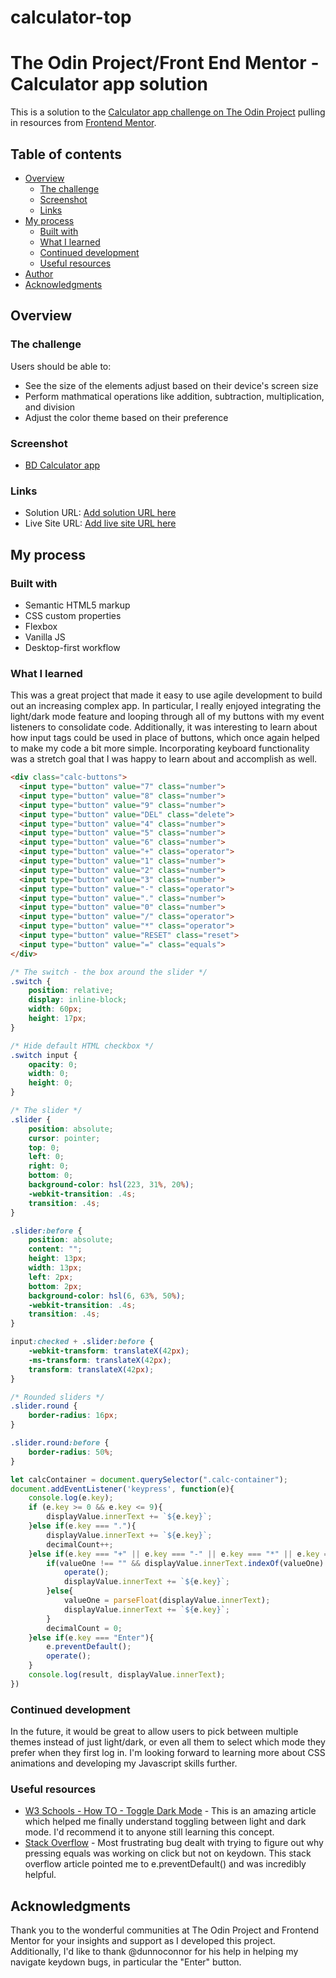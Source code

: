 # calculator-top
# The Odin Project/Front End Mentor - Calculator app solution

This is a solution to the [Calculator app challenge on The Odin Project](https://www.theodinproject.com/paths/foundations/courses/foundations/lessons/calculator) pulling in resources from [Frontend Mentor](https://www.frontendmentor.io/challenges/calculator-app-9lteq5N29).

## Table of contents

- [Overview](#overview)
  - [The challenge](#the-challenge)
  - [Screenshot](#screenshot)
  - [Links](#links)
- [My process](#my-process)
  - [Built with](#built-with)
  - [What I learned](#what-i-learned)
  - [Continued development](#continued-development)
  - [Useful resources](#useful-resources)
- [Author](#author)
- [Acknowledgments](#acknowledgments)

## Overview

### The challenge

Users should be able to:

- See the size of the elements adjust based on their device's screen size
- Perform mathmatical operations like addition, subtraction, multiplication, and division
- Adjust the color theme based on their preference

### Screenshot

- [BD Calculator app](https://www.awesomescreenshot.com/image/24417713?key=8ae432a47ab181c53f191ec4131ea9f6)

### Links

- Solution URL: [Add solution URL here](https://github.com/braddefauw/calculator-top)
- Live Site URL: [Add live site URL here](https://braddefauw.github.io/calculator-top/)

## My process

### Built with

- Semantic HTML5 markup
- CSS custom properties
- Flexbox
- Vanilla JS
- Desktop-first workflow

### What I learned

This was a great project that made it easy to use agile development to build out an increasing complex app. In particular, I really enjoyed integrating the light/dark mode feature and looping through all of my buttons with my event listeners to consolidate code. Additionally, it was interesting to learn about how input tags could be used in place of buttons, which once again helped to make my code a bit more simple. Incorporating keyboard functionality was a stretch goal that I was happy to learn about and accomplish as well.

```html
<div class="calc-buttons">
  <input type="button" value="7" class="number">
  <input type="button" value="8" class="number">
  <input type="button" value="9" class="number">
  <input type="button" value="DEL" class="delete">
  <input type="button" value="4" class="number">
  <input type="button" value="5" class="number">
  <input type="button" value="6" class="number">
  <input type="button" value="+" class="operator">
  <input type="button" value="1" class="number">
  <input type="button" value="2" class="number">
  <input type="button" value="3" class="number">
  <input type="button" value="-" class="operator">
  <input type="button" value="." class="number">
  <input type="button" value="0" class="number">
  <input type="button" value="/" class="operator">
  <input type="button" value="*" class="operator">
  <input type="button" value="RESET" class="reset">
  <input type="button" value="=" class="equals">
</div>
```
```css
/* The switch - the box around the slider */
.switch {
    position: relative;
    display: inline-block;
    width: 60px;
    height: 17px;
}

/* Hide default HTML checkbox */
.switch input {
    opacity: 0;
    width: 0;
    height: 0;
}

/* The slider */
.slider {
    position: absolute;
    cursor: pointer;
    top: 0;
    left: 0;
    right: 0;
    bottom: 0;
    background-color: hsl(223, 31%, 20%);
    -webkit-transition: .4s;
    transition: .4s;
}

.slider:before {
    position: absolute;
    content: "";
    height: 13px;
    width: 13px;
    left: 2px;
    bottom: 2px;
    background-color: hsl(6, 63%, 50%);
    -webkit-transition: .4s;
    transition: .4s;
}

input:checked + .slider:before {
    -webkit-transform: translateX(42px);
    -ms-transform: translateX(42px);
    transform: translateX(42px);
}

/* Rounded sliders */
.slider.round {
    border-radius: 16px;
}

.slider.round:before {
    border-radius: 50%;
}
```
```js
let calcContainer = document.querySelector(".calc-container");
document.addEventListener('keypress', function(e){
    console.log(e.key);
    if (e.key >= 0 && e.key <= 9){
        displayValue.innerText += `${e.key}`;
    }else if(e.key === "."){
        displayValue.innerText += `${e.key}`;
        decimalCount++;
    }else if(e.key === "+" || e.key === "-" || e.key === "*" || e.key === "/"){
        if(valueOne !== "" && displayValue.innerText.indexOf(valueOne) !== -1){
            operate();
            displayValue.innerText += `${e.key}`; 
        }else{
            valueOne = parseFloat(displayValue.innerText);
            displayValue.innerText += `${e.key}`; 
        }
        decimalCount = 0;
    }else if(e.key === "Enter"){
        e.preventDefault();
        operate();
    }
    console.log(result, displayValue.innerText);
})
```

### Continued development

In the future, it would be great to allow users to pick between multiple themes instead of just light/dark, or even all them to select which mode they prefer when they first log in. I'm looking forward to learning more about CSS animations and developing my Javascript skills further.

### Useful resources

- [W3 Schools - How TO - Toggle Dark Mode](https://www.w3schools.com/howto/howto_js_toggle_dark_mode.asp) - This is an amazing article which helped me finally understand toggling between light and dark mode. I'd recommend it to anyone still learning this concept.
- [Stack Overflow](https://stackoverflow.com/questions/8866053/stop-reloading-page-with-enter-key) - Most frustrating bug dealt with trying to figure out why pressing equals was working on click but not on keydown. This stack overflow article pointed me to e.preventDefault() and was incredibly helpful.

## Acknowledgments

Thank you to the wonderful communities at The Odin Project and Frontend Mentor for your insights and support as I developed this project. Additionally, I'd like to thank @dunnoconnor for his help in helping my navigate keydown bugs, in particular the "Enter" button.